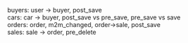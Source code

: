 buyers: user -> buyer, post_save \
cars: car -> buyer, post_save vs pre_save, pre_save vs save \
orders: order, m2m_changed, order->sale, post_save \
sales: sale -> order, pre_delete